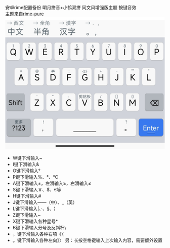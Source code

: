 安卓rime配置备份
朙月拼音+小鹤双拼
同文风增强版主题
按键音效  
主题来自[rime-pure](https://github.com/SivanLaai/rime-pure)
![ios](https://raw.githubusercontent.com/Jacobax/rime4android-config/main/iOS%E7%9A%AE%E8%82%A4.jpg)

* W键下滑输入~
* I键下滑输入&
* O键下滑输入°
* P键下滑输入%、°、℃
* A键下滑输入≠，左滑输入≥，右滑输入≤
* S键下滑输入￥、$、€等
* H键下滑输入#
* J键下滑输入——（中）、_（英）
* L键下滑输入|、·、§、¦
* Z键下滑输入~
* X键下滑输入各种星号*
* B键下滑输入分号及反斜杆\
* ，键下滑输入各种右项《〈
* 。键下滑输入各种左向》〉
另：长按空格键输入上次输入内容，需要额外设置

